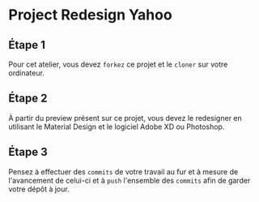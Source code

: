 # Project Redesign Yahoo


## Étape 1
Pour cet atelier, vous devez `forkez` ce projet et le `cloner` sur votre ordinateur.

## Étape 2
À partir du preview présent sur ce projet, vous devez le redesigner en utilisant le Material Design et le logiciel Adobe XD ou Photoshop.

## Étape 3
Pensez à effectuer des `commits` de votre travail au fur et à mesure de l'avancement de celui-ci et à `push` l'ensemble des `commits` afin de garder votre dépôt à jour.
